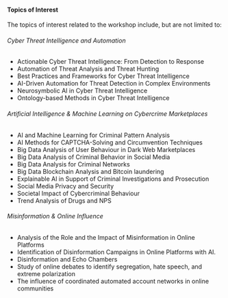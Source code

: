 #### Topics of Interest
The topics of interest related to the workshop include, but are not limited to:

###### Cyber Threat Intelligence and Automation
-   Actionable Cyber Threat Intelligence: From Detection to Response
-   Automation of Threat Analysis and Threat Hunting
-   Best Practices and Frameworks for Cyber Threat Intelligence
-   AI-Driven Automation for Threat Detection in Complex Environments
-   Neurosymbolic AI in Cyber Threat Intelligence
-   Ontology-based Methods in Cyber Threat Intelligence

###### Artificial Intelligence & Machine Learning on Cybercrime Marketplaces
-   AI and Machine Learning for Criminal Pattern Analysis
-   AI Methods for CAPTCHA-Solving and Circumvention Techniques
-   Big Data Analysis of User Behaviour in Dark Web Marketplaces
-   Big Data Analysis of Criminal Behavior in Social Media
-   Big Data Analysis for Criminal Networks
-   Big Data Blockchain Analysis and Bitcoin laundering
-   Explainable AI in Support of Criminal Investigations and Prosecution
-   Social Media Privacy and Security
-   Societal Impact of Cybercriminal Behaviour
-   Trend Analysis of Drugs and NPS

###### Misinformation & Online Influence
-   Analysis of the Role and the Impact of Misinformation in Online Platforms 
-   Identification of Disinformation Campaigns in Online Platforms with AI.
-   Disinformation and Echo Chambers
-   Study of online debates to identify segregation, hate speech, and extreme polarization
-   The influence of coordinated automated account networks in online communities 